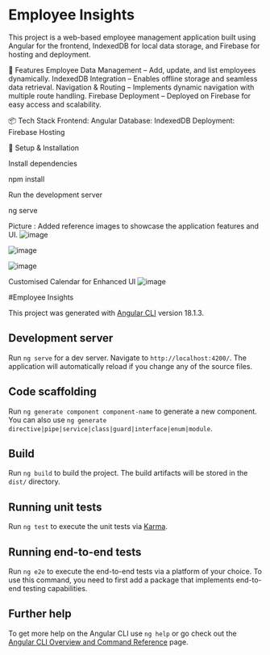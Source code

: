 # Employee Insights
This project is a web-based employee management application built using Angular for the frontend, IndexedDB for local data storage, and Firebase for hosting and deployment.

🚀 Features
Employee Data Management – Add, update, and list employees dynamically.
IndexedDB Integration – Enables offline storage and seamless data retrieval.
Navigation & Routing – Implements dynamic navigation with multiple route handling.
Firebase Deployment – Deployed on Firebase for easy access and scalability.

📦 Tech Stack
Frontend: Angular
Database: IndexedDB
Deployment: Firebase Hosting

🔧 Setup & Installation

Install dependencies

npm install

Run the development server

ng serve


Picture :
Added reference images to showcase the application features and UI.
![image](https://github.com/user-attachments/assets/e8641c43-9948-43f1-b6d0-c2200b729e74)

![image](https://github.com/user-attachments/assets/7a7ee576-0d28-4a53-9360-0c0e90d703bc)


![image](https://github.com/user-attachments/assets/b91817ed-2454-4045-ad08-3c0896b6bc67)

Customised Calendar for Enhanced UI
![image](https://github.com/user-attachments/assets/db44ed71-ec01-4fd8-bde1-eb70aecdcfb8)

#Employee Insights

This project was generated with [Angular CLI](https://github.com/angular/angular-cli) version 18.1.3.

## Development server

Run `ng serve` for a dev server. Navigate to `http://localhost:4200/`. The application will automatically reload if you change any of the source files.

## Code scaffolding

Run `ng generate component component-name` to generate a new component. You can also use `ng generate directive|pipe|service|class|guard|interface|enum|module`.

## Build

Run `ng build` to build the project. The build artifacts will be stored in the `dist/` directory.

## Running unit tests

Run `ng test` to execute the unit tests via [Karma](https://karma-runner.github.io).

## Running end-to-end tests

Run `ng e2e` to execute the end-to-end tests via a platform of your choice. To use this command, you need to first add a package that implements end-to-end testing capabilities.

## Further help

To get more help on the Angular CLI use `ng help` or go check out the [Angular CLI Overview and Command Reference](https://angular.dev/tools/cli) page.
